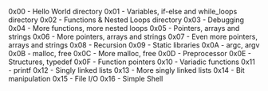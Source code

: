 0x00 - Hello World directory
0x01 - Variables, if-else and while_loops directory
0x02 - Functions & Nested Loops directory
0x03 - Debugging
0x04 - More functions, more nested loops
0x05 - Pointers, arrays and strings
0x06 - More pointers, arrays and strings
0x07 - Even more pointers, arrays and strings
0x08 - Recursion
0x09 - Static libraries
0x0A - argc, argv
0x0B - malloc, free
0x0C - More malloc, free
0x0D - Preprocessor
0x0E - Structures, typedef
0x0F - Function pointers
0x10 - Variadic functions
0x11 - printf
0x12 - Singly linked lists
0x13 - More singly linked lists
0x14 - Bit manipulation
0x15 - File I/O
0x16 - Simple Shell
